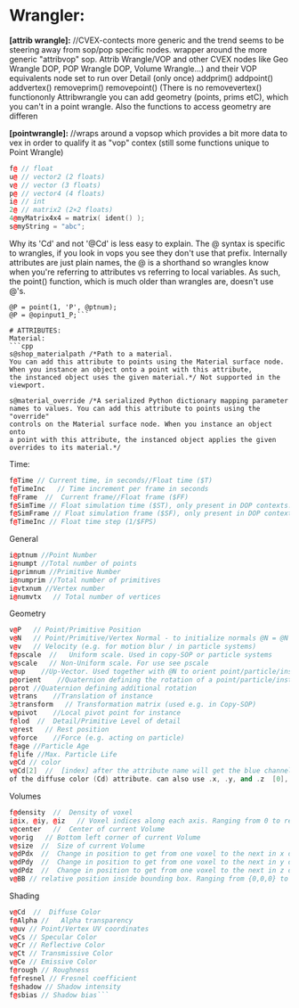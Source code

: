 # Wrangler:

**[attrib wrangle]:** //CVEX-contects  more generic and the trend seems to be steering away from sop/pop specific nodes. wrapper around the more generic "attribvop" sop.   Attrib Wrangle/VOP and other CVEX nodes like Geo Wrangle DOP, POP Wrangle DOP, Volume Wrangle...) and their VOP equivalents node set to run over Detail (only once) addprim() addpoint() addvertex() removeprim() removepoint() (There is no removevertex() functiononly Attribwrangle you can add geometry (points, prims etC), which you can't in a point wrangle.  Also the functions to access geometry are differen

**[pointwrangle]:**  //wraps around a vopsop which provides a bit more data to vex in order to qualify it as "vop" contex (still some functions  unique to Point Wrangle)
```cpp
f@ // float
u@ // vector2 (2 floats)
v@ // vector (3 floats) 
p@ // vector4 (4 floats)
i@ // int
2@ // matrix2 (2×2 floats) 
4@myMatrix4x4 = matrix( ident() );
s@myString = "abc";
```


Why its 'Cd' and not '@Cd' is less easy to explain. The @ syntax is specific to wrangles, if you look in vops you see they don't use that prefix. Internally attributes are just plain names, the @ is a shorthand so wrangles know when you're referring to attributes vs referring to local variables. As such, the point() function, which is much older than wrangles are, doesn't use @'s.
```point(1, 'Cd', pt);
@P = point(1, 'P', @ptnum);
@P = @opinput1_P;```

# ATTRIBUTES: 
Material:
```cpp
s@shop_materialpath /*Path to a material. 
You can add this attribute to points using the Material surface node. 
When you instance an object onto a point with this attribute, 
the instanced object uses the given material.*/ Not supported in the viewport.

s@material_override /*A serialized Python dictionary mapping parameter 
names to values. You can add this attribute to points using the "override" 
controls on the Material surface node. When you instance an object onto 
a point with this attribute, the instanced object applies the given 
overrides to its material.*/
```

Time:
```cpp
f@Time // Current time, in seconds//Float time ($T)
f@TimeInc   // Time increment per frame in seconds
f@Frame  //  Current frame//Float frame ($FF)
f@SimTime // Float simulation time ($ST), only present in DOP contexts.
f@SimFrame // Float simulation frame ($SF), only present in DOP contexts.
f@TimeInc // Float time step (1/$FPS)
```
General
```cpp
i@ptnum //Point Number
i@numpt //Total number of points
i@primnum //Primitive Number
i@numprim //Total number of primitives
i@vtxnum //Vertex number
i@numvtx   // Total number of vertices
```
Geometry
```cpp
v@P   // Point/Primitive Position
v@N   // Point/Primitive/Vertex Normal - to initialize normals @N = @N
v@v   // Velocity (e.g. for motion blur / in particle systems)
f@pscale  //   Uniform scale. Used in copy-SOP or particle systems
v@scale   // Non-Uniform scale. For use see pscale
v@up    //Up-Vector. Used together with @N to orient point/particle/instance
p@orient    //Quaternion defining the rotation of a point/particle/instance
p@rot //Quaternion defining additional rotation
v@trans    //Translation of instance
3@transform   // Transformation matrix (used e.g. in Copy-SOP)
v@pivot    //Local pivot point for instance
f@lod  //  Detail/Primitive Level of detail
v@rest   // Rest position
v@force    //Force (e.g. acting on particle)
f@age //Particle Age
f@life //Max. Particle Life
v@Cd // color 
v@Cd[2]  //  [index] after the attribute name will get the blue channel 
of the diffuse color (Cd) attribute. can also use .x, .y, and .z  [0], [1], and [2]
```
Volumes
```cpp
f@density  //  Density of voxel
i@ix, @iy, @iz   // Voxel indices along each axis. Ranging from 0 to resolution-1
v@center   //  Center of current Volume
v@orig   // Bottom left corner of current Volume
v@size  //  Size of current Volume
v@dPdx  //  Change in position to get from one voxel to the next in x direction
v@dPdy  //  Change in position to get from one voxel to the next in y direction
v@dPdz  //  Change in position to get from one voxel to the next in z direction
v@BB // relative position inside bounding box. Ranging from {0,0,0} to {1,1,1}
```
Shading
```cpp
v@Cd  //  Diffuse Color
f@Alpha //   Alpha transparency
v@uv // Point/Vertex UV coordinates
v@Cs // Specular Color
v@Cr // Reflective Color
v@Ct // Transmissive Color
v@Ce // Emissive Color
f@rough // Roughness
f@fresnel // Fresnel coefficient
f@shadow // Shadow intensity
f@sbias // Shadow bias```
